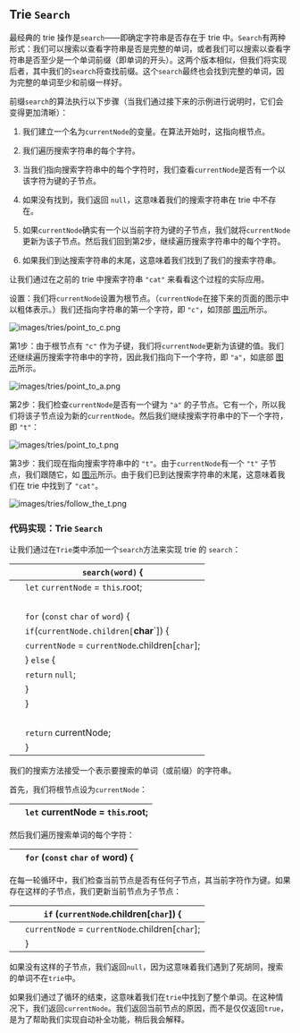 ## Trie `Search`

最经典的 trie 操作是`search`——即确定字符串是否存在于 trie 中。`Search`有两种形式：我们可以搜索以查看字符串是否是完整的单词，或者我们可以搜索以查看字符串是否至少是一个单词前缀（即单词的开头）。这两个版本相似，但我们将实现后者，其中我们的`search`将查找前缀。这个`search`最终也会找到完整的单词，因为完整的单词至少和前缀一样好。

前缀`search`的算法执行以下步骤（当我们通过接下来的示例进行说明时，它们会变得更加清晰）：

1.  我们建立一个名为`currentNode`的变量。在算法开始时，这指向根节点。

1.  我们遍历搜索字符串的每个字符。

1.  当我们指向搜索字符串中的每个字符时，我们查看`currentNode`是否有一个以该字符为键的子节点。

1.  如果没有找到，我们返回 `null`，这意味着我们的搜索字符串在 trie 中不存在。

1.  如果`currentNode`确实有一个以当前字符为键的子节点，我们就将`currentNode`更新为该子节点。然后我们回到第2步，继续遍历搜索字符串中的每个字符。

1.  如果我们到达搜索字符串的末尾，这意味着我们找到了我们的搜索字符串。

让我们通过在之前的 trie 中搜索字符串 `"cat"` 来看看这个过程的实际应用。

设置：我们将`currentNode`设置为根节点。（`currentNode`在接下来的页面的图示中以粗体表示。）我们还指向字符串的第一个字符，即 `"c"`，如顶部 [图示](#fig.ch17.point_to_c)所示。

![images/tries/point_to_c.png](images/tries/point_to_c.png)

第1步：由于根节点有 `"c"` 作为子键，我们将`currentNode`更新为该键的值。我们还继续遍历搜索字符串中的字符，因此我们指向下一个字符，即 `"a"`，如底部 [图示](#fig.ch17.point_to_a)所示。

![images/tries/point_to_a.png](images/tries/point_to_a.png)

第2步：我们检查`currentNode`是否有一个键为 `"a"` 的子节点。它有一个，所以我们将该子节点设为新的`currentNode`。然后我们继续搜索字符串中的下一个字符，即 `"t"`：

![images/tries/point_to_t.png](images/tries/point_to_t.png)

第3步：我们现在指向搜索字符串中的 `"t"`。由于`currentNode`有一个 `"t"` 子节点，我们跟随它，如 [图示](#fig.ch17.follow_the_t)所示。由于我们已到达搜索字符串的末尾，这意味着我们在 trie 中找到了 `"cat"`。

![images/tries/follow_the_t.png](images/tries/follow_the_t.png)

### 代码实现：Trie `Search`

让我们通过在`Trie`类中添加一个`search`方法来实现 trie 的 `search`：

| ​  | `search(word)` { |
| --- | --- |
| ​  | ​`let`​ `currentNode` = `this`.root; |
| ​  |  |
| ​  | ​`for`​ (`const` `char` `of` `word`) { |
| ​  | ​`if`​ (`currentNode.children[`**char**`]) { |
| ​  | `currentNode` = `currentNode`.children[`char`]; |
| ​  | } `else` { |
| ​  | `return` `null`; |
| ​  | } |
| ​  | } |
| ​  |  |
| ​  | `return` currentNode; |
| ​  | } |

我们的搜索方法接受一个表示要搜索的单词（或前缀）的字符串。

首先，我们将根节点设为`currentNode`：

| ​  | `let` currentNode = `this`.root; |
| --- | --- |

然后我们遍历搜索单词的每个字符：

| ​  | `for` (`const` `char` `of` word) { |
| --- | --- |

在每一轮循环中，我们检查当前节点是否有任何子节点，其当前字符作为键。如果存在这样的子节点，我们更新当前节点为子节点：

| ​  | `if` (`currentNode`.children[`char`]) { |
| --- | --- |
| ​  | `currentNode` = `currentNode`.children[`char`]; |
| ​  | } |

如果没有这样的子节点，我们返回`null`，因为这意味着我们遇到了死胡同，搜索的单词不在`trie`中。

如果我们通过了循环的结束，这意味着我们在`trie`中找到了整个单词。在这种情况下，我们返回`currentNode`。我们返回当前节点的原因，而不是仅仅返回`true`，是为了帮助我们实现自动补全功能，稍后我会解释。
